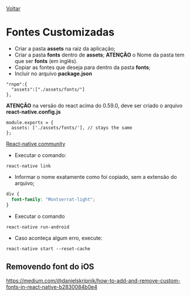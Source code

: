 [Voltar](/Readme.md)

# Fontes Customizadas

- Criar a pasta **assets** na raiz da aplicação;
- Criar a pasta **fonts** dentro de **assets**; **ATENÇÃO** o Nome da pasta tem que ser **fonts** (em inglês).
- Copiar as fontes que deseja para dentro da pasta **fonts**;
- Incluir no arquivo **package.json**

```
"rnpm":{
  "assets":["./assets/fonts/"]
},
```

**ATENÇÃO** na versão do react acima do 0.59.0, deve ser criado o arquivo **react-native.config.js**

```
module.exports = {
  assets: ['./assets/fonts/'], // stays the same
};
```

[React-native community](https://github.com/react-native-community/cli/blob/master/docs/configuration.md)

- Executar o comando:

```
react-native link
```

- Informar o nome exatamente como foi copiado, sem a extensão do arquivo;

```css
div {
  font-family: "Montserrat-light";
}
```

- Executar o comando

```
react-native run-android
```

- Caso aconteça algum erro, execute:

```
react-native start --reset-cache
```


## Removendo font do iOS

https://medium.com/@danielskripnik/how-to-add-and-remove-custom-fonts-in-react-native-b2830084b0e4